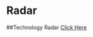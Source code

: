 # Radar
##Technology Radar
[Click Here](https://radar.thoughtworks.com/?sheetId=https%3A%2F%2Fraw.githubusercontent.com%2Fnishmo%2FRadar%2Fmaster%2Fradar.csv)
